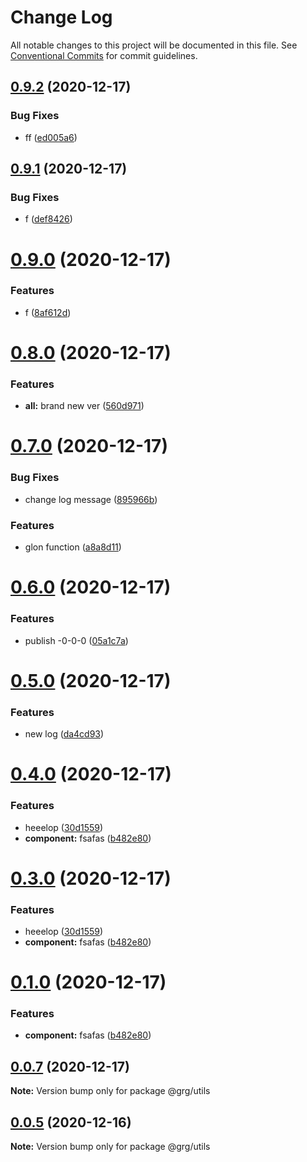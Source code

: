 # Change Log

All notable changes to this project will be documented in this file.
See [Conventional Commits](https://conventionalcommits.org) for commit guidelines.

## [0.9.2](https://github.com/swaysun/monorepo/compare/@grg/utils@0.9.1...@grg/utils@0.9.2) (2020-12-17)

### Bug Fixes

- ff ([ed005a6](https://github.com/swaysun/monorepo/commit/ed005a68ce898a4ef19a330b1d2007099a9ead2c))

## [0.9.1](https://github.com/swaysun/monorepo/compare/@grg/utils@0.9.0...@grg/utils@0.9.1) (2020-12-17)

### Bug Fixes

- f ([def8426](https://github.com/swaysun/monorepo/commit/def84269726aeafb59653c8ca0cbbc10b0866ca4))

# [0.9.0](https://github.com/swaysun/monorepo/compare/@grg/utils@0.8.0...@grg/utils@0.9.0) (2020-12-17)

### Features

- f ([8af612d](https://github.com/swaysun/monorepo/commit/8af612da0236d880340d3b21925c227388934960))

# [0.8.0](https://github.com/swaysun/monorepo/compare/@grg/utils@0.7.0...@grg/utils@0.8.0) (2020-12-17)

### Features

- **all:** brand new ver ([560d971](https://github.com/swaysun/monorepo/commit/560d9714fa8865089ef5c1a5289ca1d3c6f7b36b))

# [0.7.0](https://github.com/swaysun/monorepo/compare/@grg/utils@0.6.0...@grg/utils@0.7.0) (2020-12-17)

### Bug Fixes

- change log message ([895966b](https://github.com/swaysun/monorepo/commit/895966b2703dd5fcee2714efa6ec5a2a174d031f))

### Features

- glon function ([a8a8d11](https://github.com/swaysun/monorepo/commit/a8a8d1177f5e76c5a06541ea29f84d5da0bd3776))

# [0.6.0](https://github.com/swaysun/monorepo/compare/@grg/utils@0.5.0...@grg/utils@0.6.0) (2020-12-17)

### Features

- publish -0-0-0 ([05a1c7a](https://github.com/swaysun/monorepo/commit/05a1c7a7a7229a58fa13cf458c0a99ca3f1f3560))

# [0.5.0](https://github.com/swaysun/monorepo/compare/@grg/utils@0.4.0...@grg/utils@0.5.0) (2020-12-17)

### Features

- new log ([da4cd93](https://github.com/swaysun/monorepo/commit/da4cd93e677857294fd713312b1e0b260b0e0088))

# [0.4.0](https://github.com/swaysun/monorepo/compare/@grg/utils@0.0.11...@grg/utils@0.4.0) (2020-12-17)

### Features

- heeelop ([30d1559](https://github.com/swaysun/monorepo/commit/30d155992bd7e68deb05fb8e3e5329837b53280e))
- **component:** fsafas ([b482e80](https://github.com/swaysun/monorepo/commit/b482e8002266fde00a91715d227c75580a53f822))

# [0.3.0](https://github.com/swaysun/monorepo/compare/@grg/utils@0.0.11...@grg/utils@0.3.0) (2020-12-17)

### Features

- heeelop ([30d1559](https://github.com/swaysun/monorepo/commit/30d155992bd7e68deb05fb8e3e5329837b53280e))
- **component:** fsafas ([b482e80](https://github.com/swaysun/monorepo/commit/b482e8002266fde00a91715d227c75580a53f822))

# [0.1.0](https://github.com/swaysun/monorepo/compare/@grg/utils@0.0.11...@grg/utils@0.1.0) (2020-12-17)

### Features

- **component:** fsafas ([b482e80](https://github.com/swaysun/monorepo/commit/b482e8002266fde00a91715d227c75580a53f822))

## [0.0.7](https://github.com/swaysun/monorepo/compare/@grg/utils@0.0.6...@grg/utils@0.0.7) (2020-12-17)

**Note:** Version bump only for package @grg/utils

## [0.0.5](https://github.com/swaysun/monorepo/compare/@grg/utils@0.0.4...@grg/utils@0.0.5) (2020-12-16)

**Note:** Version bump only for package @grg/utils
